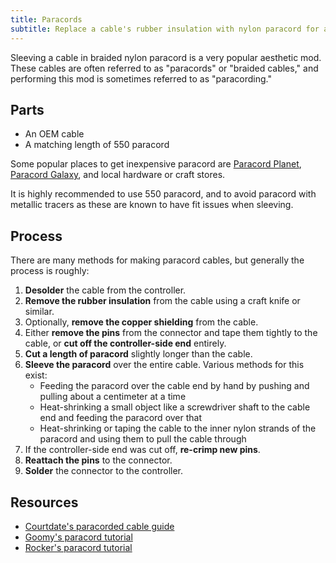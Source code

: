 ```yaml
---
title: Paracords
subtitle: Replace a cable's rubber insulation with nylon paracord for a custom look and feel.
---
```


Sleeving a cable in braided nylon paracord is a very popular aesthetic mod. These cables are often referred to as "paracords" or "braided cables," and performing this mod is sometimes referred to as "paracording."

## Parts

- An OEM cable
- A matching length of 550 paracord

Some popular places to get inexpensive paracord are [Paracord Planet](https://paracordplanet.com), [Paracord Galaxy](https://paracordgalaxy.com), and local hardware or craft stores.

It is highly recommended to use 550 paracord, and to avoid paracord with metallic tracers as these are known to have fit issues when sleeving.

## Process

There are many methods for making paracord cables, but generally the process is roughly:

1. **Desolder** the cable from the controller.
1. **Remove the rubber insulation** from the cable using a craft knife or similar.
1. Optionally, **remove the copper shielding** from the cable.
1. Either **remove the pins** from the connector and tape them tightly to the cable, or **cut off the controller-side end** entirely.
1. **Cut a length of paracord** slightly longer than the cable.
1. **Sleeve the paracord** over the entire cable. Various methods for this exist:
   - Feeding the paracord over the cable end by hand by pushing and pulling about a centimeter at a time
   - Heat-shrinking a small object like a screwdriver shaft to the cable end and feeding the paracord over that
   - Heat-shrinking or taping the cable to the inner nylon strands of the paracord and using them to pull the cable through
1. If the controller-side end was cut off, **re-crimp new pins**.
1. **Reattach the pins** to the connector.
1. **Solder** the connector to the controller.

## Resources

- [Courtdate's paracorded cable guide](https://imgur.com/gallery/courtdates-paracorded-cable-guide-WsDmxOD)
- [Goomy's paracord tutorial](https://www.youtube.com/watch?v=x16St7md1ss)
- [Rocker's paracord tutorial](https://www.youtube.com/watch?v=BEJcXbueipo)
